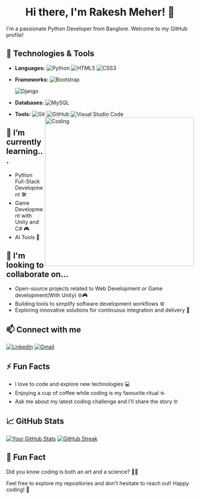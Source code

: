 
<!--
**gopal-jogi/Rakesh Meher** is a ✨ _special_ ✨ repository because its `README.md` (this file) appears on your GitHub profile.

Here are some ideas to get you started:

- 🔭 I’m currently working on ...
- 🌱 I’m currently learning ...
- 👯 I’m looking to collaborate on ...
- 🤔 I’m looking for help with ...
- 💬 Ask me about ...
- 📫 How to reach me: ...
- 😄 Pronouns: ...
- ⚡ Fun fact: ...
-->
<!-- Your Name and Introduction -->
<h1 align="center">Hi there, I'm Rakesh Meher! 👋</h1>

I'm a passionate Python Developer from Banglore. Welcome to my GitHub profile!

<!-- Your Skills and Technologies -->
## 🔧 Technologies & Tools
- **Languages:**
  ![Python](https://img.shields.io/badge/python-3670A0?style=for-the-badge&logo=python&logoColor=ffdd54)
  ![HTML5](https://img.shields.io/badge/html5-%23E34F26.svg?style=for-the-badge&logo=html5&logoColor=white)
  ![CSS3](https://img.shields.io/badge/css3-%231572B6.svg?style=for-the-badge&logo=css3&logoColor=white)
  
- **Frameworks:**
  ![Bootstrap](https://img.shields.io/badge/bootstrap-%23563D7C.svg?style=for-the-badge&logo=bootstrap&logoColor=white)
  <!-- ![React](https://img.shields.io/badge/react-%2320232a.svg?style=for-the-badge&logo=react&logoColor=%2361DAFB) -->
  ![Django](https://img.shields.io/badge/django-%23092E20.svg?style=for-the-badge&logo=django&logoColor=white)
- **Databases:**
  ![MySQL](https://img.shields.io/badge/mysql-%2300f.svg?style=for-the-badge&logo=mysql&logoColor=white)
  <!-- ![MongoDB](https://img.shields.io/badge/MongoDB-%234ea94b.svg?style=for-the-badge&logo=mongodb&logoColor=white) -->
- **Tools:**
  ![Git](https://img.shields.io/badge/git-%23F05033.svg?style=for-the-badge&logo=git&logoColor=white)
  ![GitHub](https://img.shields.io/badge/github-%23121011.svg?style=for-the-badge&logo=github&logoColor=white)
  ![Visual Studio Code](https://img.shields.io/badge/Visual%20Studio%20Code-0078d7.svg?style=for-the-badge&logo=visual-studio-code&logoColor=white)
  <img align="right" alt="Coding" width="400" src="https://media.tenor.com/NOYF3f82b_gAAAAC/programmer.gif">



<!-- What You're Currently Learning -->
## 🌱 I’m currently learning...
- Python Full-Stack Development 🛠️
- Game Development with Unity and C# 🎮
- AI Tools 🤖

## 👥 I'm looking to collaborate on...
- Open-source projects related to Web Development or Game development(With Unity) 🌐🎮
- Building tools to simplify software development workflows ⚙️
- Exploring innovative solutions for continuous integration and delivery 🚚

<!-- Connect with Me -->
## 📫 Connect with me
[![LinkedIn](https://img.shields.io/badge/LinkedIn-rakesh953-blue)](https://www.linkedin.com/in/rakesh953/)
[![Gmail](https://img.shields.io/badge/Email-ContactMe-red)](mailto:rakeshmeher953@gmail.com)




<!-- Fun Facts or Hobbies -->
## ⚡ Fun Facts
- I love to code and explore new technologies 💻
- Enjoying a cup of coffee while coding is my favourite ritual ☕
- Ask me about my latest coding challenge and I'll share the story 🤓

<!-- GitHub Stats -->
## 📈 GitHub Stats
[![Your GitHub Stats](https://github-readme-stats.vercel.app/api?username=gopal-jogi&show_icons=true&theme=radical)](https://github.com/gopal-jogi)
[![GitHub Streak](https://github-readme-streak-stats.herokuapp.com?user=gopal-jogi&theme=dark&date_format=M%20j%5B%2C%20Y%5D)](https://git.io/streak-stats)

<!-- Additional Information or Call to Action -->
## 🌟 Fun Fact
Did you know coding is both an art and a science? 🎨🧪

Feel free to explore my repositories and don't hesitate to reach out! Happy coding! 🚀

